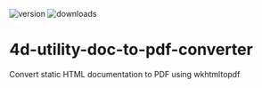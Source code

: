 ![version](https://img.shields.io/badge/version-20%2B-E23089)
![downloads](https://img.shields.io/github/downloads/miyako/4d-utility-doc-to-pdf-converter/total)

# 4d-utility-doc-to-pdf-converter
Convert static HTML documentation to PDF using wkhtmltopdf
